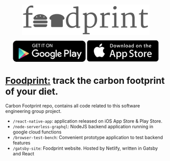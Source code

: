 <p align="center">
<a href="https://foodprint.orth.uk" alt="Foodprint home page"><img src="assets/img/header.png" alt="Foodprint logo"></a>
<div align="center">
<a href="https://play.google.com/store/apps/details?id=uk.orth.foodprint"><img src="assets/img/play-store.png" alt="A link to google play"></a>
<a href="https://play.google.com/store/apps/details?id=uk.orth.foodprint"><img src="assets/img/ios-store.png" alt="A link to ios app store"></a>
</div>
</p>
<h1><a href="https://foodprint.orth.uk">Foodprint:</a> track the carbon footprint of your diet.</h1>

Carbon Footprint repo, contains all code related to this software engineering group project. 
- `/react-native-app`: application released on iOS App Store & Play Store.
- `/node-serverless-graphql`: NodeJS backend application running in google cloud functions
- `/browser-test-bench`: Convenient prototype application to test backend features
- `/gatsby-site`: Foodprint website. Hosted by Netlify, written in Gatsby and React
